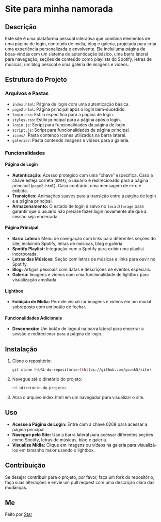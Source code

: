 # Site para minha namorada

## Descrição

Este site é uma plataforma pessoal interativa que combina elementos de uma página de login, conteúdo de mídia, blog e galeria, projetada para criar uma experiência personalizada e envolvente. Ele inclui uma página de boas-vindas com um sistema de autenticação básico, uma barra lateral para navegação, seções de conteúdo como playlists do Spotify, letras de músicas, um blog pessoal e uma galeria de imagens e vídeos.

## Estrutura do Projeto

### Arquivos e Pastas

- `index.html`: Página de login com uma autenticação básica.
- `page2.html`: Página principal após o login bem-sucedido.
- `login.css`: Estilo específico para a página de login.
- `styles.css`: Estilo principal para a página após o login.
- `login.js`: Script para funcionalidades da página de login.
- `script.js`: Script para funcionalidades da página principal.
- `icons/`: Pasta contendo ícones utilizados na barra lateral.
- `galeria/`: Pasta contendo imagens e vídeos para a galeria.

### Funcionalidades

#### Página de Login
- **Autenticação:** Acesso protegido com uma "chave" específica. Caso a chave esteja correta (`0208`), o usuário é redirecionado para a página principal (`page2.html`). Caso contrário, uma mensagem de erro é exibida.
- **Transições:** Animações suaves para a transição entre a página de login e a página principal.
- **Armazenamento:** O estado de login é salvo no `localStorage` para garantir que o usuário não precise fazer login novamente até que a sessão seja encerrada.

#### Página Principal
- **Barra Lateral:** Menu de navegação com links para diferentes seções do site, incluindo Spotify, letras de músicas, blog e galeria.
- **Spotify Playlist:** Integração com o Spotify para exibir uma playlist incorporada.
- **Letras das Músicas:** Seção com letras de músicas e links para ouvir no Spotify.
- **Blog:** Artigos pessoais com datas e descrições de eventos especiais.
- **Galeria:** Imagens e vídeos com uma funcionalidade de lightbox para visualização ampliada.

#### Lightbox
- **Exibição de Mídia:** Permite visualizar imagens e vídeos em um modal sobreposto com um botão de fechar.

#### Funcionalidades Adicionais
- **Desconexão:** Um botão de logout na barra lateral para encerrar a sessão e redirecionar para a página de login.

## Instalação

1. Clone o repositório:
   ```bash
   git clone [<URL-do-repositório>](https://github.com/younk5/site)
2. Navegue até o diretório do projeto:
   ```bash
   cd <diretório-do-projeto>
3. Abra o arquivo index.html em um navegador para visualizar o site.

## Uso

- **Acesse a Página de Login:** Entre com a chave 0208 para acessar a página principal.
- **Navegue pelo Site:** Use a barra lateral para acessar diferentes seções como Spotify, letras de músicas, blog e galeria.
- **Visualize Mídia:** Clique em imagens ou vídeos na galeria para visualizá-los em tamanho maior usando o lightbox.

## Contribuição
Se desejar contribuir para o projeto, por favor, faça um fork do repositório, faça suas alterações e envie um pull request com uma descrição clara das mudanças.

## Me

Feito por [Star](https://github.com/Younk5)
